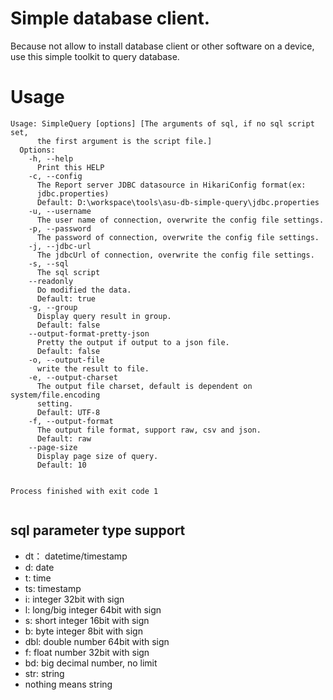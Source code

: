# Simple database client.
Because not allow to install database client or other software on a device,
use this simple toolkit to query database.


# Usage
```
Usage: SimpleQuery [options] [The arguments of sql, if no sql script set, 
      the first argument is the script file.]
  Options:
    -h, --help
      Print this HELP
    -c, --config
      The Report server JDBC datasource in HikariConfig format(ex: 
      jdbc.properties) 
      Default: D:\workspace\tools\asu-db-simple-query\jdbc.properties
    -u, --username
      The user name of connection, overwrite the config file settings.
    -p, --password
      The password of connection, overwrite the config file settings.
    -j, --jdbc-url
      The jdbcUrl of connection, overwrite the config file settings.
    -s, --sql
      The sql script
    --readonly
      Do modified the data.
      Default: true
    -g, --group
      Display query result in group.
      Default: false
    --output-format-pretty-json
      Pretty the output if output to a json file.
      Default: false
    -o, --output-file
      write the result to file.
    -e, --output-charset
      The output file charset, default is dependent on system/file.encoding 
      setting. 
      Default: UTF-8
    -f, --output-format
      The output file format, support raw, csv and json.
      Default: raw
    --page-size
      Display page size of query.
      Default: 10


Process finished with exit code 1


```

## sql parameter type support
  - dt： datetime/timestamp
  - d: date
  - t: time
  - ts: timestamp
  - i: integer 32bit with sign
  - l: long/big integer 64bit with sign
  - s: short integer 16bit with sign
  - b: byte integer 8bit with sign
  - dbl: double number  64bit with sign
  - f: float number 32bit with sign
  - bd: big decimal  number, no limit
  - str: string
  - nothing means string